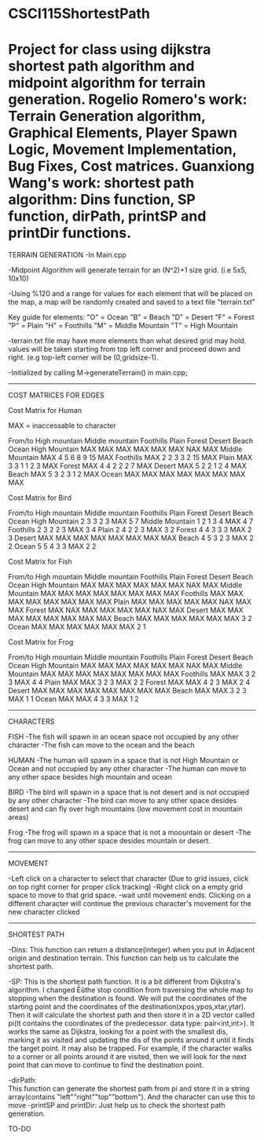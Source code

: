 # CSCI115ShortestPath
Project for class using dijkstra shortest path algorithm and midpoint algorithm for terrain generation.
Rogelio Romero's work: Terrain Generation algorithm, Graphical Elements, Player Spawn Logic, Movement Implementation, Bug Fixes, Cost matrices.
Guanxiong Wang's work: shortest path algorithm: Dins function, SP function, dirPath, printSP and printDir functions.
========================================================================================================

TERRAIN GENERATION
-In Main.cpp

-Midpoint Algorithm will generate terrain for an (N^2)+1 size grid. (i.e 5x5, 10x10)

-Using %120 and a range for values for each element that will be placed on the map,
a map will be randomly created and saved to a text file "terrain.txt"

Key guide for elements:
"O" = Ocean
"B" = Beach
"D" = Desert
"F" = Forest
"P" = Plain
"H" = Foothills
"M" = Middle Mountain
"T" = High Mountain

-terrain.txt file may have more elements than what desired grid may hold.
values will be taken starting from top left corner and proceed down and right.
(e.g top-left corner will be (0,gridsize-1).

-Initialized by calling M->generateTerrain() in main.cpp;


---------------------------------------------------------------------------------------------------------
COST MATRICES FOR EDGES

Cost Matrix for Human

MAX = inaccessable to character

From/to High mountain Middle mountain Foothills Plain Forest Desert Beach Ocean
High
Mountain  	MAX 	MAX 		MAX 	MAX 	MAX 	MAX   NAX  MAX
Middle
Mountain  	MAX 	4 		5 	6 	8 	9     15   MAX
Foothills 	MAX	2 		2 	3 	3 	2     15   MAX
Plain 	 	MAX	3 		3 	1 	1 	2     3    MAX
Forest   	MAX 	4 		4 	2 	2 	2     7    MAX
Desert   	MAX 	5 		2 	2 	1	2     4	   MAX
Beach     	MAX 	5 		3 	2 	3 	1     2    MAX
Ocean     	MAX 	MAX 		MAX 	MAX 	MAX 	MAX   MAX  MAX


Cost Matrix for Bird

From/to High mountain Middle mountain Foothills Plain Forest Desert Beach Ocean
High
Mountain  	2 	3 		3 	2 	3 	MAX    5    7
Middle
Mountain  	1 	2 		1 	3 	4 	MAX    4    7
Foothills 	2	3 		2 	2 	3 	MAX    3    4
Plain 	 	2	4 		2 	2 	3 	MAX    3    2
Forest   	4 	4 		3 	3 	3 	MAX    2    3
Desert   	MAX 	MAX 		MAX 	MAX 	MAX	MAX   MAX  MAX
Beach     	4 	5 		3 	2 	3 	MAX    2    2
Ocean     	5	5 		4 	3 	3 	MAX    2    2

Cost Matrix for Fish

From/to High mountain Middle mountain Foothills Plain Forest Desert Beach Ocean
High
Mountain  	MAX 	MAX 		MAX 	MAX 	MAX 	MAX   NAX  MAX
Middle
Mountain  	MAX 	MAX 		MAX 	MAX 	MAX 	MAX   MAX  MAX
Foothills 	MAX	MAX 		MAX	MAX 	MAX	MAX   MAX  MAX
Plain 	 	MAX	MAX 		MAX 	MAX 	MAX	NAX   MAX  MAX
Forest   	MAX 	NAX 		MAX 	MAX	MAX	MAX   NAX  MAX
Desert   	MAX 	MAX 		MAX 	MAX 	MAX	MAX   MAX  MAX
Beach     	MAX 	MAX 		MAX 	MAX 	MAX 	MAX    3    2
Ocean     	MAX 	MAX 		MAX 	MAX 	MAX 	MAX    2    1

Cost Matrix for Frog

From/to High mountain Middle mountain Foothills Plain Forest Desert Beach Ocean
High
Mountain  	MAX 	MAX 		MAX 	MAX 	MAX 	MAX   NAX  MAX
Middle
Mountain  	MAX 	MAX 		MAX 	MAX 	MAX 	MAX   MAX  MAX
Foothills 	MAX	MAX 		3 	2 	3 	MAX    4    4
Plain 	 	MAX	MAX 		3 	2 	3 	MAX    2    2
Forest   	MAX 	MAX 		4 	2 	3 	MAX    2    4
Desert   	MAX 	MAX 		MAX 	MAX 	MAX	MAX   MAX  MAX
Beach     	MAX 	MAX 		3 	2 	3 	MAX    1    1
Ocean     	MAX 	MAX 		4 	3 	3 	MAX    1    2

------------------------------------------------------------------------------------------------------

CHARACTERS

FISH
-The fish will spawn in an ocean space not occupied by any other character 
-The fish can move to the ocean and the beach

HUMAN
-The human will spawn in a space that is not High Mountain or Ocean and not occupied by any other character
-The human can move to any other space besides high mountain and ocean

BIRD
-The bird will spawn in a space that is not desert and is not occupied by any other character
-The bird can move to any other space desides desert and can fly over high mountains (low movement cost in mountain areas)

Frog
-The frog will spawn in a space that is not a moountain or desert
-The frog can move to any other space desides mountain or desert.

--------------------------------------------------------------------------------------------------------

MOVEMENT

-Left click on a character to select that character (Due to grid issues, click on top right corner for proper click tracking)
-Right click on a empty grid space to move to that grid space.
-wait until movement ends. Clicking on a different character will continue the previous character's movement for the new character clicked


---------------------------------------------------------------------------------------------------------

SHORTEST PATH

-Dins:             This function can return a distance(integer) when you put in Adjacent origin and destination terrain. 
                   This function can help us to calculate the shortest path.

-SP:               This is the shortest path function. It is a bit different from Dijkstra's algorithm. 
                   I changed Ëûthe stop condition from traversing the whole map to stopping when the destination is found. 
				   We will put the coordinates of the starting point and the coordinates of the destination(xpos,ypos,xtar,ytar).
				   Then it will calculate the shortest path and then store it in a 2D vector 
				   called pi(It contains the coordinates of the predecessor. data type: pair<int,int>). 
				   It works the same as Dijkstra, looking for a point with the smallest dis, 
				   marking it as visited and updating the dis of the points around it until it finds the target point. 
				   It may also be trapped. For example, if the character walks to a corner or all points around it are visited, 
				   then we will look for the next point that can move to continue to find the destination point.

-dirPath:          
                   This function can generate the shortest path from pi and store it in a string array(contains "left""right""top""bottom"). 
				   And the character can use this to move
-printSP and printDir:     Just help us to check the shortest path generation.







TO-DO

